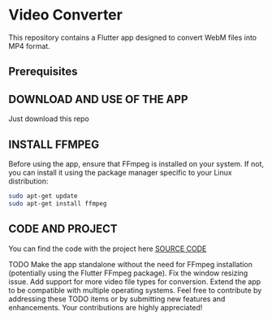 # Video Converter

This repository contains a Flutter app designed to convert WebM files into MP4 format. 

## Prerequisites

## DOWNLOAD AND USE OF THE APP
Just download this repo

## INSTALL FFMPEG
Before using the app, ensure that FFmpeg is installed on your system. If not, you can install it using the package manager specific to your Linux distribution:

```bash
sudo apt-get update
sudo apt-get install ffmpeg
```


## CODE AND PROJECT

You can find the code with the project here 
[SOURCE CODE](https://github.com/stefanospin7/video_converter)


TODO
Make the app standalone without the need for FFmpeg installation (potentially using the Flutter FFmpeg package).
Fix the window resizing issue.
Add support for more video file types for conversion.
Extend the app to be compatible with multiple operating systems.
Feel free to contribute by addressing these TODO items or by submitting new features and enhancements. Your contributions are highly appreciated!
